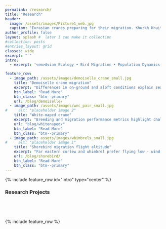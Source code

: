 ```yaml
---
permalink: /research/
title: "Research"
header:
  image: /assets/images/Picture1_web.jpg
  caption: "Eurasian cranes preparing for their migration. Khurkh Khuiten NR, northeast Mongolia, September 2016. <span style='font-size: 10px;'>&copy; Batbayar Galtbalt</span>"
author_profile: false
layout: splash #  later I can make it collection
#collection: posts
#entries_layout: grid
classes: wide
excerpt: " "
intro: 
  - excerpt: '<em>Avian Ecology • Bird Migration • Population Dynamics • Quantitative Ecology</em>'

feature_row:
  - image_path: /assets/images/demoiselle_crane_small.jpg
    title: "Demoiselle crane migration"
    excerpt: "Differences in on-ground and aloft conditions explain seasonally different migration paths in Demoiselle crane."
    btn_label: "Read More"
    btn_class: "btn--primary"
    url: /blog/demoiselle/
  - image_path: /assets/images/wnc_pair_small.jpg
#     alt: "placeholder image 2"
    title: "White-naped crane"
    excerpt: "Breeding and migration performance metrics highlight challenges for White-naped Cranes."
    url: "blog/whitenaped/"
    btn_label: "Read More"
    btn_class: "btn--primary"
  - image_path: assets/images/whimbrels_small.jpg
#     alt: "placeholder image 1"
    title: "Shorebird migration flight altitude"
    excerpt: "Far eastern curlew and whimbrel prefer flying low - wind support and good visibility appear only secondary factors in determining migratory flight altitude."
    url: /blog/shorebird/
    btn_label: "Read More"
    btn_class: "btn--primary"
---
```


{% include feature_row id="intro" type="center" %}

### Research Projects

<div style="height: 40px; margin-bottom: 20px;"></div>

{% include feature_row %}